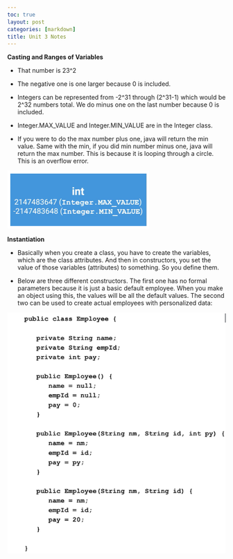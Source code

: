 ```yaml
---
toc: true
layout: post
categories: [markdown]
title: Unit 3 Notes
---
```


**Casting and Ranges of Variables**

- That number is 23^2
- The negative one is one larger because 0 is included.
 
- Integers can be represented from -2^31 through (2^31-1) which would be 2^32 numbers total. We do minus one on the last number because 0 is included. 

- Integer.MAX_VALUE and Integer.MIN_VALUE are in the Integer class. 

- If you were to do the max number plus one, java will return the min value. Same with the min, if you did min number minus one, java will return the max number. This is because it is looping through a circle. This is an overflow error. 

<img src="images/notes5.png"/>


**Instantiation**

- Basically when you create a class, you have to create the variables, which are the class attributes. And then in constructors, you set the value of those variables (attributes) to something. So you define them.

- Below are three different constructors. The first one has no formal parameters because it is just a basic default employee. When you make an object using this, the values will be all the default values. The second two can be used to create actual employees with personalized data:

<img src="images/notes6.png"/>

